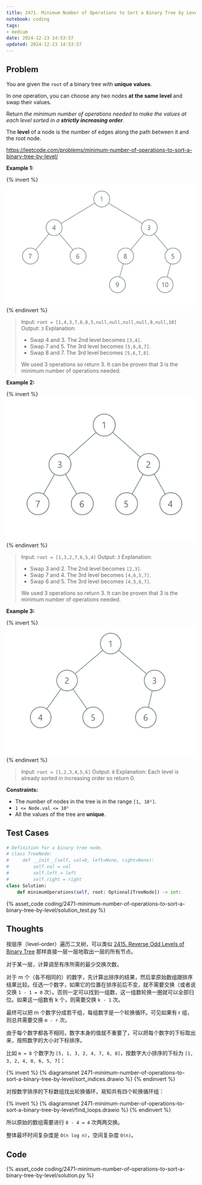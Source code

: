 ```yaml
---
title: 2471. Minimum Number of Operations to Sort a Binary Tree by Level
notebook: coding
tags:
- medium
date: 2024-12-23 14:53:57
updated: 2024-12-23 14:53:57
---
```

## Problem

You are given the `root` of a binary tree with **unique values**.

In one operation, you can choose any two nodes **at the same level** and swap their values.

Return _the minimum number of operations needed to make the values at each level sorted in a **strictly increasing order**_.

The **level** of a node is the number of edges along the path between it and the root node.

<https://leetcode.com/problems/minimum-number-of-operations-to-sort-a-binary-tree-by-level/>

**Example 1:**

{% invert %}
![case1|500](2471-minimum-number-of-operations-to-sort-a-binary-tree-by-level/case1.png)
{% endinvert %}

> Input: `root = [1,4,3,7,6,8,5,null,null,null,null,9,null,10]`
> Output: `3`
> Explanation:
>
> - Swap 4 and 3. The 2nd level becomes `[3,4]`.
> - Swap 7 and 5. The 3rd level becomes `[5,6,8,7]`.
> - Swap 8 and 7. The 3rd level becomes `[5,6,7,8]`.
>
> We used 3 operations so return 3.
> It can be proven that 3 is the minimum number of operations needed.

**Example 2:**

{% invert %}
![case2|400](2471-minimum-number-of-operations-to-sort-a-binary-tree-by-level/case2.png)
{% endinvert %}

> Input: `root = [1,3,2,7,6,5,4]`
> Output: `3`
> Explanation:
>
> - Swap 3 and 2. The 2nd level becomes `[2,3]`.
> - Swap 7 and 4. The 3rd level becomes `[4,6,5,7]`.
> - Swap 6 and 5. The 3rd level becomes `[4,5,6,7]`.
>
> We used 3 operations so return 3.
> It can be proven that 3 is the minimum number of operations needed.

**Example 3:**

{% invert %}
![case3|400](2471-minimum-number-of-operations-to-sort-a-binary-tree-by-level/case3.png)
{% endinvert %}

> Input: `root = [1,2,3,4,5,6]`
> Output: `0`
> Explanation: Each level is already sorted in increasing order so return 0.

**Constraints:**

- The number of nodes in the tree is in the range `[1, 10⁵]`.
- `1 <= Node.val <= 10⁵`
- All the values of the tree are **unique**.

## Test Cases

``` python
# Definition for a binary tree node.
# class TreeNode:
#     def __init__(self, val=0, left=None, right=None):
#         self.val = val
#         self.left = left
#         self.right = right
class Solution:
    def minimumOperations(self, root: Optional[TreeNode]) -> int:
```

{% asset_code coding/2471-minimum-number-of-operations-to-sort-a-binary-tree-by-level/solution_test.py %}

## Thoughts

按层序（level-order）遍历二叉树，可以类似 [2415. Reverse Odd Levels of Binary Tree](2415-reverse-odd-levels-of-binary-tree) 那样直接一层一层地取出一层的所有节点。

对于某一层，计算调至有序所需的最少交换次数。

对于 m 个（各不相同的）的数字，先计算出排序的结果，然后拿原始数组跟排序结果比较。任选一个数字，如果它的位置在排序前后不变，就不需要交换（或者说交换 `1 - 1 = 0` 次）。否则一定可以找到一组数，这一组数轮换一圈就可以全部归位。如果这一组数有 k 个，则需要交换 `k - 1` 次。

最终可以把 m 个数字分成若干组，每组数字是一个轮换循环。可见如果有 r 组，则总共需要交换 `m - r` 次。

由于每个数字都各不相同，数字本身的值就不重要了，可以把每个数字的下标取出来，按照数字的大小对下标排序。

比如 `m = 8` 个数字为 `[5, 1, 3, 2, 4, 7, 6, 8]`，按数字大小排序的下标为 `[1, 3, 2, 4, 0, 6, 5, 7]`：

{% invert %}
{% diagramsnet 2471-minimum-number-of-operations-to-sort-a-binary-tree-by-level/sort_indices.drawio %}
{% endinvert %}

对按数字排序的下标数组找出轮换循环，易知共有四个轮换循环组：

{% invert %}
{% diagramsnet 2471-minimum-number-of-operations-to-sort-a-binary-tree-by-level/find_loops.drawio %}
{% endinvert %}

所以原始的数组需要进行 `8 - 4 = 4` 次两两交换。

整体最坏时间复杂度是 `O(n log n)`，空间复杂度 `O(n)`。

## Code

{% asset_code coding/2471-minimum-number-of-operations-to-sort-a-binary-tree-by-level/solution.py %}
